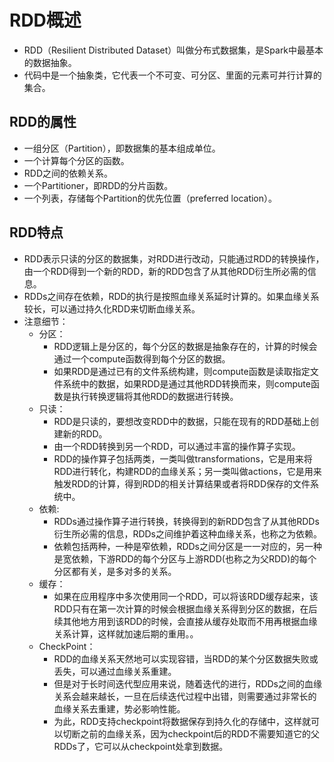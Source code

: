 # RDD概述

  - RDD（Resilient Distributed Dataset）叫做分布式数据集，是Spark中最基本的数据抽象。
  - 代码中是一个抽象类，它代表一个不可变、可分区、里面的元素可并行计算的集合。
  
## RDD的属性

  - 一组分区（Partition），即数据集的基本组成单位。
  - 一个计算每个分区的函数。
  - RDD之间的依赖关系。
  - 一个Partitioner，即RDD的分片函数。
  - 一个列表，存储每个Partition的优先位置（preferred location）。
  
## RDD特点

  - RDD表示只读的分区的数据集，对RDD进行改动，只能通过RDD的转换操作，由一个RDD得到一个新的RDD，新的RDD包含了从其他RDD衍生所必需的信息。
  - RDDs之间存在依赖，RDD的执行是按照血缘关系延时计算的。如果血缘关系较长，可以通过持久化RDD来切断血缘关系。
  - 注意细节：
    - 分区：
      - RDD逻辑上是分区的，每个分区的数据是抽象存在的，计算的时候会通过一个compute函数得到每个分区的数据。
      - 如果RDD是通过已有的文件系统构建，则compute函数是读取指定文件系统中的数据，如果RDD是通过其他RDD转换而来，则compute函数是执行转换逻辑将其他RDD的数据进行转换。
    - 只读：
      - RDD是只读的，要想改变RDD中的数据，只能在现有的RDD基础上创建新的RDD。
      - 由一个RDD转换到另一个RDD，可以通过丰富的操作算子实现。
      - RDD的操作算子包括两类，一类叫做transformations，它是用来将RDD进行转化，构建RDD的血缘关系；另一类叫做actions，它是用来触发RDD的计算，得到RDD的相关计算结果或者将RDD保存的文件系统中。
    - 依赖:
      - RDDs通过操作算子进行转换，转换得到的新RDD包含了从其他RDDs衍生所必需的信息，RDDs之间维护着这种血缘关系，也称之为依赖。
      - 依赖包括两种，一种是窄依赖，RDDs之间分区是一一对应的，另一种是宽依赖，下游RDD的每个分区与上游RDD(也称之为父RDD)的每个分区都有关，是多对多的关系。
    - 缓存：
      - 如果在应用程序中多次使用同一个RDD，可以将该RDD缓存起来，该RDD只有在第一次计算的时候会根据血缘关系得到分区的数据，在后续其他地方用到该RDD的时候，会直接从缓存处取而不用再根据血缘关系计算，这样就加速后期的重用。。
    - CheckPoint：
      - RDD的血缘关系天然地可以实现容错，当RDD的某个分区数据失败或丢失，可以通过血缘关系重建。
      - 但是对于长时间迭代型应用来说，随着迭代的进行，RDDs之间的血缘关系会越来越长，一旦在后续迭代过程中出错，则需要通过非常长的血缘关系去重建，势必影响性能。
      - 为此，RDD支持checkpoint将数据保存到持久化的存储中，这样就可以切断之前的血缘关系，因为checkpoint后的RDD不需要知道它的父RDDs了，它可以从checkpoint处拿到数据。
    
